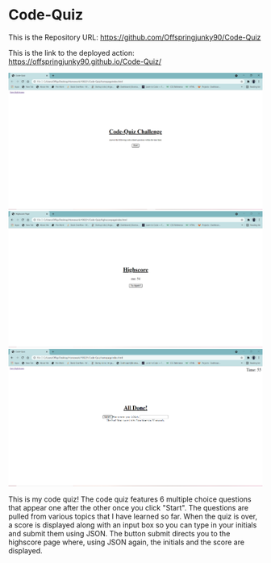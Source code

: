 # Code-Quiz
 
 This is the Repository URL: https://github.com/Offspringjunky90/Code-Quiz

This is the link to the deployed action:  https://offspringjunky90.github.io/Code-Quiz/

![alt text](https://github.com/Offspringjunky90/Code-Quiz/blob/main/Assets/HomeIndex.PNG?raw=true)
![alt text](https://github.com/Offspringjunky90/Code-Quiz/blob/main/Assets/HighscoreIndex.PNG?raw=true)
![alt text](https://github.com/Offspringjunky90/Code-Quiz/blob/main/Assets/QuizEnd.PNG?raw=true)

This is my code quiz! The code quiz features 6 multiple choice questions that appear one after the other once you click "Start". The questions are pulled from various topics that I have learned so far. When the quiz is over, a score is displayed along with an input box so you can type in your initials and submit them using JSON. The button submit directs you to the highscore page where, using JSON again, the initials and the score are displayed.
